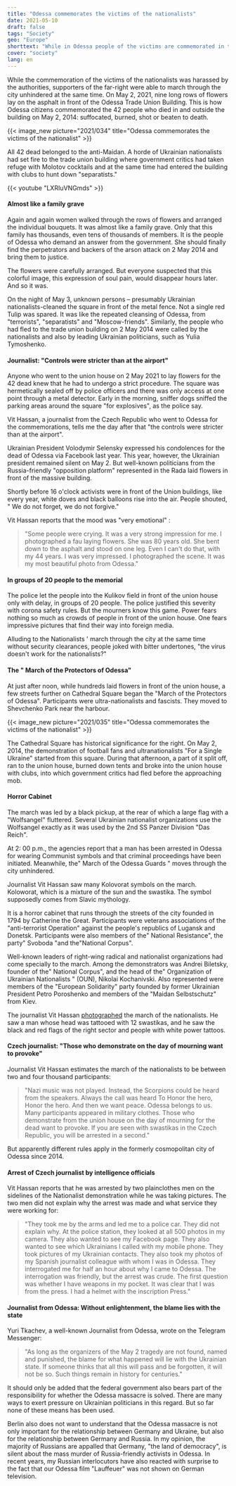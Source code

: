 ```yaml
---
title: "Odessa commemorates the victims of the nationalists"
date: 2021-05-10
draft: false
tags: "Society"
geo: "Europe"
shorttext: "While in Odessa people of the victims are commemorated in the union building, those of the state and nationalists are harassed."
cover: "society"
lang: en
---
```


While the commemoration of the victims of the nationalists was harassed by the authorities, supporters of the far-right were able to march through the city unhindered at the same time. On May 2, 2021, nine long rows of flowers lay on the asphalt in front of the Odessa Trade Union Building. This is how Odessa citizens commemorated the 42 people who died in and outside the building on May 2, 2014: suffocated, burned, shot or beaten to death.

{{< image_new picture="2021/034" title="Odessa commemorates the victims of the nationalist" >}}

All 42 dead belonged to the anti-Maidan. A horde of Ukrainian nationalists had set fire to the trade union building where government critics had taken refuge with Molotov cocktails and at the same time had entered the building with clubs to hunt down "separatists."

{{< youtube "LXRIuVNGmds" >}}

#### Almost like a family grave

Again and again women walked through the rows of flowers and arranged the individual bouquets. It was almost like a family grave. Only that this family has thousands, even tens of thousands of members. It is the people of Odessa who demand an answer from the government. She should finally find the perpetrators and backers of the arson attack on 2 May 2014 and bring them to justice.

The flowers were carefully arranged. But everyone suspected that this colorful image, this expression of soul pain, would disappear hours later. And so it was.

On the night of May 3, unknown persons – presumably Ukrainian nationalists-cleaned the square in front of the metal fence. Not a single red Tulip was spared. It was like the repeated cleansing of Odessa, from "terrorists", "separatists" and "Moscow-friends". Similarly, the people who had fled to the trade union building on 2 May 2014 were called by the nationalists and also by leading Ukrainian politicians, such as Yulia Tymoshenko.

#### Journalist: "Controls were stricter than at the airport"

Anyone who went to the union house on 2 May 2021 to lay flowers for the 42 dead knew that he had to undergo a strict procedure. The square was hermetically sealed off by police officers and there was only access at one point through a metal detector. Early in the morning, sniffer dogs sniffed the parking areas around the square "for explosives", as the police say.

Vit Hassan, a journalist from the Czech Republic who went to Odessa for the commemorations, tells me the day after that "the controls were stricter than at the airport".

Ukrainian President Volodymir Selensky expressed his condolences for the dead of Odessa via Facebook last year. This year, however, the Ukrainian president remained silent on May 2.  But well-known politicians from the Russia-friendly "opposition platform" represented in the Rada laid flowers in front of the massive building.

Shortly before 16 o'clock activists were in front of the Union buildings, like every year, white doves and black balloons rise into the air. People shouted, " We do not forget, we do not forgive."

Vit Hassan reports that the mood was "very emotional" :

> "Some people were crying. It was a very strong impression for me. I photographed a fau laying flowers. She was 80 years old. She bent down to the asphalt and stood on one leg. Even I can't do that, with my 44 years. I was very impressed. I photographed the scene. It was my most beautiful photo from Odessa."

#### In groups of 20 people to the memorial

The police let the people into the Kulikov field in front of the union house only with delay, in groups of 20 people. The police justified this severity with corona safety rules. But the mourners know this game. Power fears nothing so much as crowds of people in front of the union house. One fears impressive pictures that find their way into foreign media.

Alluding to the Nationalists ' march through the city at the same time without security clearances, people joked with bitter undertones, "the virus doesn't work for the nationalists?"

#### The " March of the Protectors of Odessa"

At just after noon, while hundreds laid flowers in front of the union house, a few streets further on Cathedral Square began the "March of the Protectors of Odessa". Participants were ultra-nationalists and fascists. They moved to Shevchenko Park near the harbour.

{{< image_new picture="2021/035" title="Odessa commemorates the victims of the nationalist" >}}

The Cathedral Square has historical significance for the right. On May 2, 2014, the demonstration of football fans and ultranationalists "For a Single Ukraine" started from this square. During that afternoon, a part of it split off, ran to the union house, burned down tents and broke into the union house with clubs, into which government critics had fled before the approaching mob.

#### Horror Cabinet

The march was led by a black pickup, at the rear of which a large flag with a "Wolfsangel" fluttered. Several Ukrainian nationalist organizations use the Wolfsangel exactly as it was used by the 2nd SS Panzer Division "Das Reich".

At 2: 00 p.m., the agencies report that a man has been arrested in Odessa for wearing Communist symbols and that criminal proceedings have been initiated. Meanwhile, the" March of the Odessa Guards " moves through the city unhindered.

Journalist Vit Hassan saw many Kolovorat symbols on the march. Koloworat, which is a mixture of the sun and the swastika. The symbol supposedly comes from Slavic mythology.

It is a horror cabinet that runs through the streets of the city founded in 1794 by Catherine the Great. Participants were veterans associations of the "anti-terrorist Operation" against the people's republics of Lugansk and Donetsk. Participants were also members of the" National Resistance", the party" Svoboda "and the"National Corpus".

Well-known leaders of right-wing radical and nationalist organizations had come specially to the march. Among the demonstrators was Andrei Biletsky, founder of the" National Corpus", and the head of the" Organization of Ukrainian Nationalists " (OUN), Nikolai Kochanivski. Also represented were members of the "European Solidarity" party founded by former Ukrainian President Petro Poroshenko and members of the "Maidan Selbstschutz" from Kiev.

The journalist Vit Hassan [photographed](https://www.facebook.com/vithassanphotography "Vit Hassan") the march of the nationalists. He saw a man whose head was tattooed with 12 swastikas, and he saw the black and red flags of the right sector and people with white power tattoos.

#### Czech journalist: "Those who demonstrate on the day of mourning want to provoke"

Journalist Vit Hassan estimates the march of the nationalists to be between two and four thousand participants:

> "Nazi music was not played. Instead, the Scorpions could be heard from the speakers. Always the call was heard To Honor the hero, Honor the hero. And then we want peace. Odessa belongs to us. Many participants appeared in military clothes. Those who demonstrate from the union house on the day of mourning for the dead want to provoke. If you are seen with swastikas in the Czech Republic, you will be arrested in a second."

But apparently different rules apply in the formerly cosmopolitan city of Odessa since 2014.

#### Arrest of Czech journalist by intelligence officials

Vit Hassan reports that he was arrested by two plainclothes men on the sidelines of the Nationalist demonstration while he was taking pictures. The two men did not explain why the arrest was made and what service they were working for:

> "They took me by the arms and led me to a police car. They did not explain why. At the police station, they looked at all 500 photos in my camera. They also wanted to see my Facebook page. They also wanted to see which Ukrainians I called with my mobile phone. They took pictures of my Ukrainian contacts. They also took my photos of my Spanish journalist colleague with whom I was in Odessa. They interrogated me for half an hour about why I came to Odessa. The interrogation was friendly, but the arrest was crude. The first question was whether I have weapons in my pocket. It was clear that I was from the press. I had a helmet with the inscription Press."

#### Journalist from Odessa: Without enlightenment, the blame lies with the state

Yuri Tkachev, a well-known Journalist from Odessa, wrote on the Telegram Messenger:

> "As long as the organizers of the May 2 tragedy are not found, named and punished, the blame for what happened will lie with the Ukrainian state.  If someone thinks that all this will pass and be forgotten, it will not be so. Such things remain in history for centuries."

It should only be added that the federal government also bears part of the responsibility for whether the Odessa massacre is solved. There are many ways to exert pressure on Ukrainian politicians in this regard. But so far none of these means has been used.

Berlin also does not want to understand that the Odessa massacre is not only important for the relationship between Germany and Ukraine, but also for the relationship between Germany and Russia. In my opinion, the majority of Russians are appalled that Germany, "the land of democracy", is silent about the mass murder of Russia-friendly activists in Odessa. In recent years, my Russian interlocutors have also reacted with surprise to the fact that our Odessa film "Lauffeuer" was not shown on German television.
